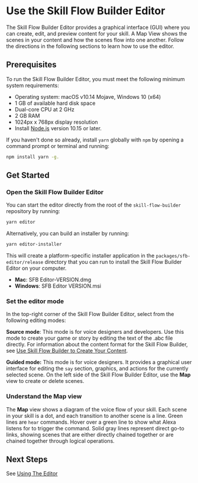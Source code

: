 # Use the Skill Flow Builder Editor

The Skill Flow Builder Editor provides a graphical interface (GUI) where you can
create, edit, and preview content for your skill. A Map View shows the scenes in
your content and how the scenes flow into one another. Follow the directions in
the following sections to learn how to use the editor.

## Prerequisites

To run the Skill Flow Builder Editor, you must meet the following minimum system
requirements:

- Operating system: macOS v10.14 Mojave, Windows 10 (x64)
- 1 GB of available hard disk space
- Dual-core CPU at 2 GHz
- 2 GB RAM
- 1024px x 768px display resolution
- Install [Node.js](https://nodejs.org/en/download/) version 10.15 or later.

If you haven't done so already, install `yarn` globally with `npm` by opening a command
prompt or terminal and running:

```sh
npm install yarn -g.
```

## Get Started

### Open the Skill Flow Builder Editor

You can start the editor directly from the root of the `skill-flow-builder` repository
by running:

```sh
yarn editor
```

Alternatively, you can build an installer by running:

```sh
yarn editor-installer
```

This will create a platform-specific installer application in the
`packages/sfb-editor/release` directory that you can run to install the Skill
Flow Builder Editor on your computer.

- **Mac**: SFB Editor-VERSION.dmg
- **Windows**: SFB Editor VERSION.msi

### Set the editor mode

In the top-right corner of the Skill Flow Builder Editor, select from the
following editing modes:

**Source mode**: This mode is for voice designers and developers. Use this mode
to create your game or story by editing the text of the .abc file directly. For
information about the content format for the Skill Flow Builder, see
[Use Skill Flow Builder to Create Your Content](../use-skill-flow-builder-to-create-content/README.md).

**Guided mode:** This mode is for voice designers. It provides a graphical user
interface for editing the `say` section, graphics, and actions for the currently
selected scene. On the left side of the Skill Flow Builder Editor, use the
**Map** view to create or delete scenes.

### Understand the Map view

The **Map** view shows a diagram of the voice flow of your skill. Each scene in
your skill is a dot, and each transition to another scene is a line. Green lines
are `hear` commands. Hover over a green line to show what Alexa listens for to
trigger the command. Solid gray lines represent direct go-to links, showing
scenes that are either directly chained together or are chained together through
logical operations.

## Next Steps

See [Using The Editor](./using-the-editor.md)
